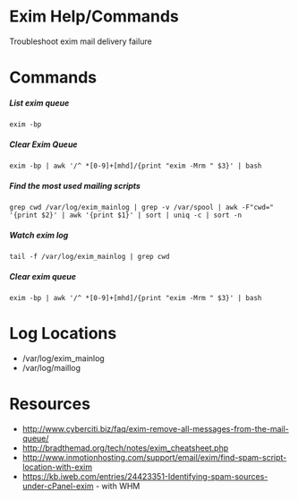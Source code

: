 # Exim Help/Commands

Troubleshoot exim mail delivery failure

# Commands

##### List exim queue

`exim -bp`

##### Clear Exim Queue

`exim -bp | awk '/^ *[0-9]+[mhd]/{print "exim -Mrm " $3}' | bash`

##### Find the most used mailing scripts

`grep cwd /var/log/exim_mainlog | grep -v /var/spool | awk -F"cwd=" '{print $2}' | awk '{print $1}' | sort | uniq -c | sort -n`

##### Watch exim log

`tail -f /var/log/exim_mainlog | grep cwd`

##### Clear exim queue

`exim -bp | awk '/^ *[0-9]+[mhd]/{print "exim -Mrm " $3}' | bash`

# Log Locations

- /var/log/exim_mainlog
- /var/log/maillog

# Resources

- http://www.cyberciti.biz/faq/exim-remove-all-messages-from-the-mail-queue/
- http://bradthemad.org/tech/notes/exim_cheatsheet.php
- http://www.inmotionhosting.com/support/email/exim/find-spam-script-location-with-exim
- https://kb.iweb.com/entries/24423351-Identifying-spam-sources-under-cPanel-exim - with WHM
